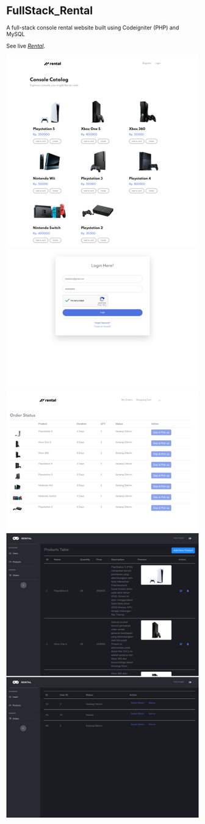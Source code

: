 # FullStack_Rental
A full-stack console rental website built using Codeigniter (PHP) and MySQL

See live *[Rental](https://rentalpemweb.herokuapp.com/)*.

![Home](ss_home.png)
![Login](ss_login.png)
![Order](ss_order.png)
![Dashboard](ss_dashboard_product.png)
![Dashboard](ss_dashboard_order.png)